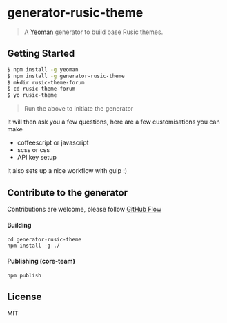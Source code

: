 # generator-rusic-theme
> A [Yeoman](http://yeoman.io) generator to build base Rusic themes.


## Getting Started

```bash
$ npm install -g yeoman
$ npm install -g generator-rusic-theme
$ mkdir rusic-theme-forum
$ cd rusic-theme-forum
$ yo rusic-theme
```

> Run the above to initiate the generator

It will then ask you a few questions, here are a few customisations you can make

- coffeescript or javascript
- scss or css
- API key setup

It also sets up a nice workflow with gulp :)


## Contribute to the generator

Contributions are welcome, please follow [GitHub Flow](https://guides.github.com/introduction/flow/index.html)

#### Building

```
cd generator-rusic-theme
npm install -g ./
```

#### Publishing (core-team)

```
npm publish
```

## License

MIT
